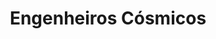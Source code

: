---
Numero: 105
title: Engenheiros Cósmicos
Autor: Clifford D Simak
Co-autor: 
Ano-de-Publicacao: 1966
Titulo-original: Cosmic Engineers
Tradutor: Mário Braga
Co-tradutor: Maria Isabel Morna Braga
Ano-de-edicao: 1962
alias: Clifford-D-Simak
Autor2-alias: 
Tradutor1-alias: Mario-Braga
Tradutor2-alias: Maria-Isabel-Morna-Braga
Titulo-link: 105-Engenheiros-Cosmicos
Capa: Lima de Freitas
pags: 209
Capa-link: Lima-de-Freitas
---